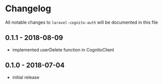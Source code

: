 # Changelog

All notable changes to `laravel-cognito-auth` will be documented in this file

## 0.1.1 - 2018-08-09

- implemented userDelete function in CognitoClient

## 0.1.0 - 2018-07-04

- initial release
